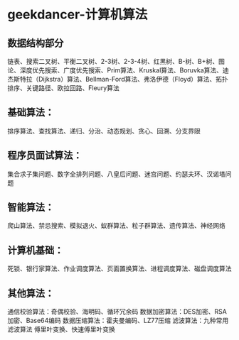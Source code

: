 # geekdancer-计算机算法

## 数据结构部分
链表、搜索二叉树、平衡二叉树、2-3树、2-3-4树、红黑树、B-树、B+树、图论、深度优先搜索、广度优先搜索、Prim算法、Kruskal算法、Boruvka算法、迪杰斯特拉（Dijkstra）算法、Bellman-Ford算法、弗洛伊德（Floyd）算法、拓扑排序、关键路径、欧拉回路、Fleury算法

## 基础算法：
排序算法、查找算法、递归、分治、动态规划、贪心、回溯、分支界限

## 程序员面试算法：
集合求子集问题、数字全排列问题、八皇后问题、迷宫问题、约瑟夫环、汉诺塔问题

## 智能算法：
爬山算法、禁忌搜索、模拟退火、蚁群算法、粒子群算法、遗传算法、神经网络

## 计算机基础：
死锁、银行家算法、作业调度算法、页面置换算法、进程调度算法、磁盘调度算法

## 其他算法：
通信校验算法：奇偶校验、海明码、循环冗余码
数据加密算法：DES加密、RSA加密、Base64编码
数据压缩算法：霍夫曼编码、LZ77压缩
滤波算法：九种常用滤波算法
傅里叶变换、快速傅里叶变换